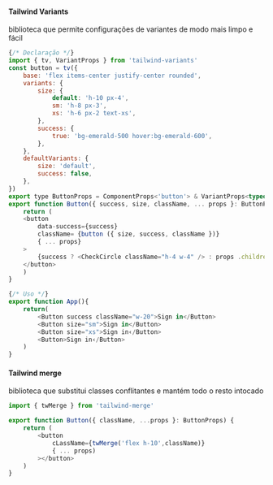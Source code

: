#### Tailwind Variants
biblioteca que permite configurações de variantes de modo mais limpo e fácil 
```javascript
{/* Declaração */}
import { tv, VariantProps } from 'tailwind-variants'
const button = tv({
    base: 'flex items-center justify-center rounded',
    variants: {
        size: {
            default: 'h-10 px-4',
            sm: 'h-8 px-3',
            xs: 'h-6 px-2 text-xs',
        },
        success: {
            true: 'bg-emerald-500 hover:bg-emerald-600',
        },
    },
    defaultVariants: {
        size: 'default',
        success: false,
    },
})
export type ButtonProps = ComponentProps<'button'> & VariantProps<typeof button>
export function Button({ success, size, className, ... props }: ButtonProps) {
    return (
    <button
        data-success={success}
        className= {button ({ size, success, className })}
        { ... props}
    >
        {success ? <CheckCircle className="h-4 w-4" /> : props .children}
    </button>
    )
}
```

```javascript
{/* Uso */}
export function App(){
	return(
		<Button success className="w-20">Sign in</Button>
		<Button size="sm">Sign in</Button>
		<Button size="xs">Sign in‹/Button>
		<Button>Sign in‹/Button>
	)
}
```
#### Tailwind merge
biblioteca que substitui classes conflitantes e mantém todo o resto intocado
```javascript
import { twMerge } from 'tailwind-merge'

export function Button({ className, ...props }: ButtonProps) {
    return (
        <button
            cLassName={twMerge('flex h-10',className)}
            { ... props)
        ></button>
    )
}
```